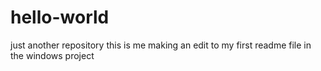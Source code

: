 # hello-world
just another repository
this is me making an edit to my first readme file in the windows project
